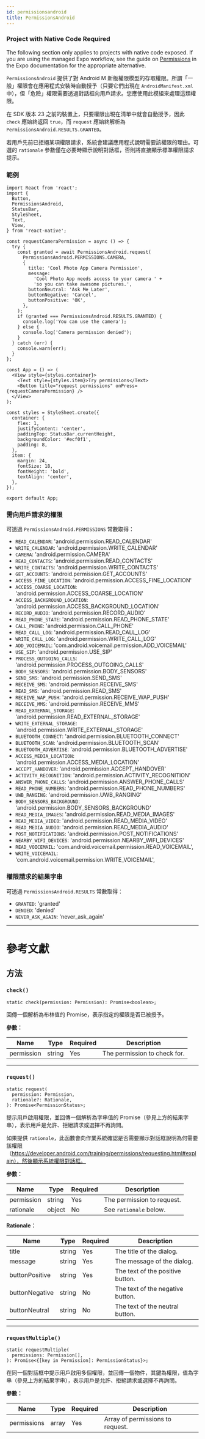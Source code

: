 ```yaml
---
id: permissionsandroid
title: PermissionsAndroid
---
```


<div className="banner-native-code-required">
  <h3>Project with Native Code Required</h3>
  <p>The following section only applies to projects with native code exposed. If you are using the managed Expo workflow, see the guide on <a href="https://docs.expo.dev/guides/permissions/">Permissions</a> in the Expo documentation for the appropriate alternative.</p>
</div>

`PermissionsAndroid` 提供了對 Android M 新版權限模型的存取權限。所謂「一般」權限會在應用程式安裝時自動授予（只要它們出現在 `AndroidManifest.xml` 中），但「危險」權限需要透過對話框向用戶請求。您應使用此模組來處理這類權限。

在 SDK 版本 23 之前的裝置上，只要權限出現在清單中就會自動授予，因此 `check` 應始終返回 `true`，而 `request` 應始終解析為 `PermissionsAndroid.RESULTS.GRANTED`。

若用戶先前已拒絕某項權限請求，系統會建議應用程式說明需要該權限的理由。可選的 `rationale` 參數僅在必要時顯示說明對話框，否則將直接顯示標準權限請求提示。

### 範例

```SnackPlayer name=PermissionsAndroid%20Example&supportedPlatforms=android
import React from 'react';
import {
  Button,
  PermissionsAndroid,
  StatusBar,
  StyleSheet,
  Text,
  View,
} from 'react-native';

const requestCameraPermission = async () => {
  try {
    const granted = await PermissionsAndroid.request(
      PermissionsAndroid.PERMISSIONS.CAMERA,
      {
        title: 'Cool Photo App Camera Permission',
        message:
          'Cool Photo App needs access to your camera ' +
          'so you can take awesome pictures.',
        buttonNeutral: 'Ask Me Later',
        buttonNegative: 'Cancel',
        buttonPositive: 'OK',
      },
    );
    if (granted === PermissionsAndroid.RESULTS.GRANTED) {
      console.log('You can use the camera');
    } else {
      console.log('Camera permission denied');
    }
  } catch (err) {
    console.warn(err);
  }
};

const App = () => (
  <View style={styles.container}>
    <Text style={styles.item}>Try permissions</Text>
    <Button title="request permissions" onPress={requestCameraPermission} />
  </View>
);

const styles = StyleSheet.create({
  container: {
    flex: 1,
    justifyContent: 'center',
    paddingTop: StatusBar.currentHeight,
    backgroundColor: '#ecf0f1',
    padding: 8,
  },
  item: {
    margin: 24,
    fontSize: 18,
    fontWeight: 'bold',
    textAlign: 'center',
  },
});

export default App;
```

### 需向用戶請求的權限

可透過 `PermissionsAndroid.PERMISSIONS` 常數取得：

- `READ_CALENDAR`: 'android.permission.READ_CALENDAR'
- `WRITE_CALENDAR`: 'android.permission.WRITE_CALENDAR'
- `CAMERA`: 'android.permission.CAMERA'
- `READ_CONTACTS`: 'android.permission.READ_CONTACTS'
- `WRITE_CONTACTS`: 'android.permission.WRITE_CONTACTS'
- `GET_ACCOUNTS`: 'android.permission.GET_ACCOUNTS'
- `ACCESS_FINE_LOCATION`: 'android.permission.ACCESS_FINE_LOCATION'
- `ACCESS_COARSE_LOCATION`: 'android.permission.ACCESS_COARSE_LOCATION'
- `ACCESS_BACKGROUND_LOCATION`: 'android.permission.ACCESS_BACKGROUND_LOCATION'
- `RECORD_AUDIO`: 'android.permission.RECORD_AUDIO'
- `READ_PHONE_STATE`: 'android.permission.READ_PHONE_STATE'
- `CALL_PHONE`: 'android.permission.CALL_PHONE'
- `READ_CALL_LOG`: 'android.permission.READ_CALL_LOG'
- `WRITE_CALL_LOG`: 'android.permission.WRITE_CALL_LOG'
- `ADD_VOICEMAIL`: 'com.android.voicemail.permission.ADD_VOICEMAIL'
- `USE_SIP`: 'android.permission.USE_SIP'
- `PROCESS_OUTGOING_CALLS`: 'android.permission.PROCESS_OUTGOING_CALLS'
- `BODY_SENSORS`: 'android.permission.BODY_SENSORS'
- `SEND_SMS`: 'android.permission.SEND_SMS'
- `RECEIVE_SMS`: 'android.permission.RECEIVE_SMS'
- `READ_SMS`: 'android.permission.READ_SMS'
- `RECEIVE_WAP_PUSH`: 'android.permission.RECEIVE_WAP_PUSH'
- `RECEIVE_MMS`: 'android.permission.RECEIVE_MMS'
- `READ_EXTERNAL_STORAGE`: 'android.permission.READ_EXTERNAL_STORAGE'
- `WRITE_EXTERNAL_STORAGE`: 'android.permission.WRITE_EXTERNAL_STORAGE'
- `BLUETOOTH_CONNECT`: 'android.permission.BLUETOOTH_CONNECT'
- `BLUETOOTH_SCAN`: 'android.permission.BLUETOOTH_SCAN'
- `BLUETOOTH_ADVERTISE`: 'android.permission.BLUETOOTH_ADVERTISE'
- `ACCESS_MEDIA_LOCATION`: 'android.permission.ACCESS_MEDIA_LOCATION'
- `ACCEPT_HANDOVER`: 'android.permission.ACCEPT_HANDOVER'
- `ACTIVITY_RECOGNITION`: 'android.permission.ACTIVITY_RECOGNITION'
- `ANSWER_PHONE_CALLS`: 'android.permission.ANSWER_PHONE_CALLS'
- `READ_PHONE_NUMBERS`: 'android.permission.READ_PHONE_NUMBERS'
- `UWB_RANGING`: 'android.permission.UWB_RANGING'
- `BODY_SENSORS_BACKGROUND`: 'android.permission.BODY_SENSORS_BACKGROUND'
- `READ_MEDIA_IMAGES`: 'android.permission.READ_MEDIA_IMAGES'
- `READ_MEDIA_VIDEO`: 'android.permission.READ_MEDIA_VIDEO'
- `READ_MEDIA_AUDIO`: 'android.permission.READ_MEDIA_AUDIO'
- `POST_NOTIFICATIONS`: 'android.permission.POST_NOTIFICATIONS'
- `NEARBY_WIFI_DEVICES`: 'android.permission.NEARBY_WIFI_DEVICES'
- `READ_VOICEMAIL`: 'com.android.voicemail.permission.READ_VOICEMAIL',
- `WRITE_VOICEMAIL`: 'com.android.voicemail.permission.WRITE_VOICEMAIL',

### 權限請求的結果字串

可透過 `PermissionsAndroid.RESULTS` 常數取得：

- `GRANTED`: 'granted'
- `DENIED`: 'denied'
- `NEVER_ASK_AGAIN`: 'never_ask_again'

---

# 參考文獻

## 方法

### `check()`

```tsx
static check(permission: Permission): Promise<boolean>;
```

回傳一個解析為布林值的 Promise，表示指定的權限是否已被授予。

**參數：**

| Name       | Type   | Required | Description                  |
| ---------- | ------ | -------- | ---------------------------- |
| permission | string | Yes      | The permission to check for. |

---

### `request()`

```tsx
static request(
  permission: Permission,
  rationale?: Rationale,
): Promise<PermissionStatus>;
```

提示用戶啟用權限，並回傳一個解析為字串值的 Promise（參見上方的結果字串），表示用戶是允許、拒絕請求或選擇不再詢問。

如果提供 `rationale`，此函數會向作業系統確認是否需要顯示對話框說明為何需要該權限（https://developer.android.com/training/permissions/requesting.html#explain），然後顯示系統權限對話框。

**參數：**

| Name       | Type   | Required | Description                |
| ---------- | ------ | -------- | -------------------------- |
| permission | string | Yes      | The permission to request. |
| rationale  | object | No       | See `rationale` below.     |

**Rationale：**

| Name           | Type   | Required | Description                      |
| -------------- | ------ | -------- | -------------------------------- |
| title          | string | Yes      | The title of the dialog.         |
| message        | string | Yes      | The message of the dialog.       |
| buttonPositive | string | Yes      | The text of the positive button. |
| buttonNegative | string | No       | The text of the negative button. |
| buttonNeutral  | string | No       | The text of the neutral button.  |

---

### `requestMultiple()`

```tsx
static requestMultiple(
  permissions: Permission[],
): Promise<{[key in Permission]: PermissionStatus}>;
```

在同一個對話框中提示用戶啟用多個權限，並回傳一個物件，其鍵為權限，值為字串（參見上方的結果字串），表示用戶是允許、拒絕請求或選擇不再詢問。

**參數：**

| Name        | Type  | Required | Description                      |
| ----------- | ----- | -------- | -------------------------------- |
| permissions | array | Yes      | Array of permissions to request. |